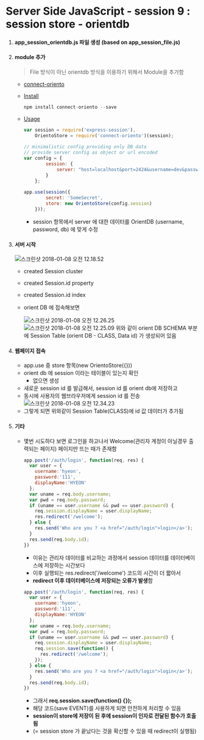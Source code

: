 # Server Side JavaScript - session 9 : session store - orientdb

1. #### app_session_orientdb.js 파일 생성 (based on app_session_file.js)

2. #### module 추가

   > File 방식이 아닌 orientdb 방식을 이용하기 위해서 Module을 추가함

   - [connect-oriento](https://www.npmjs.com/package/connect-oriento)

   - [Install](https://www.npmjs.com/package/connect-oriento#installation)

     ```js
     npm install connect-oriento --save
     ```

   - [Usage](https://www.npmjs.com/package/connect-oriento#usage)

     ```js
     var session = require('express-session'),
         OrientoStore = require('connect-oriento')(session);
      
     // minimalistic config providing only DB data 
     // provide server config as object or url encoded 
     var config = {
             session: {
                 server: "host=localhost&port=2424&username=dev&password=dev&db=test"
             }
         };
      
     app.use(session({
             secret: 'SomeSecret',
             store: new OrientoStore(config.session)
         }));
     ```

     - session 항목에서 server 에 대한 데이터를 OrientDB (username, password, db) 에 맞게 수정

3. #### 서버 시작

   ![스크린샷 2018-01-08 오전 12.18.52](https://github.com/antaehyeon/WinterVacation_Project/blob/master/Image/%EC%8A%A4%ED%81%AC%EB%A6%B0%EC%83%B7%202018-01-08%20%EC%98%A4%EC%A0%84%2012.18.52.png)

   - created Session cluster

   - created Session.id property

   - created Session.id index

   - orient DB 에 접속해보면

     ![스크린샷 2018-01-08 오전 12.26.25](https://github.com/antaehyeon/WinterVacation_Project/blob/master/Image/%EC%8A%A4%ED%81%AC%EB%A6%B0%EC%83%B7%202018-01-08%20%EC%98%A4%EC%A0%84%2012.26.25.png)
     ![스크린샷 2018-01-08 오전 12.25.09](https://github.com/antaehyeon/WinterVacation_Project/blob/master/Image/%EC%8A%A4%ED%81%AC%EB%A6%B0%EC%83%B7%202018-01-08%20%EC%98%A4%EC%A0%84%2012.25.09.png)
     위와 같이 orient DB SCHEMA 부분에 Session Table (orient DB - CLASS, Data id) 가 생성되어 있음

4. #### 웹페이지 접속

   - app.use 중 store 항목(new OrientoStore({}))
   - orient db 에 session 이라는 테이블이 있는지 확인
     - 없으면 생성
   - 새로운 session id 를 발급해서, session id 를 orient db에 저장하고
   - 동시에 사용자의 웹브라우저에게 session id 를 전송
     ![스크린샷 2018-01-08 오전 12.34.23](https://github.com/antaehyeon/WinterVacation_Project/blob/master/Image/%EC%8A%A4%ED%81%AC%EB%A6%B0%EC%83%B7%202018-01-08%20%EC%98%A4%EC%A0%84%2012.34.23.png)
   - 그렇게 되면 위와같이 Session Table(CLASS)에 id 값 데이터가 추가됨

5. ####  기타

   - 몇번 시도하다 보면 로그인을 하고나서 Welcome(관리자 계정이 아닐경우 출력되는 페이지) 페이지만 뜨는 때가 존재함

     ```js
     app.post('/auth/login', function(req, res) {
       var user = {
         username:'hyeon',
         password:'111',
         displayName:'HYEON'
       };
       var uname = req.body.username;
       var pwd = req.body.password;
       if (uname == user.username && pwd == user.password) {
         req.session.displayName = user.displayName;
         res.redirect('/welcome');
       } else {
         res.send('Who are you ? <a href="/auth/login">login</a>');
       }
       res.send(req.body.id);
     })
     ```

     - 이유는 관리자 데이터를 비교하는 과정에서 session 데이터를 데이터베이스에 저장하는 시간보다
     - 이후 실행되는 res.redirect('/welcome') 코드의 시간이 더 짧아서
     - **redirect 이후 데이터베이스에 저장되는 오류가 발생**함

     ```js
     app.post('/auth/login', function(req, res) {
       var user = {
         username:'hyeon',
         password:'111',
         displayName:'HYEON'
       };
       var uname = req.body.username;
       var pwd = req.body.password;
       if (uname == user.username && pwd == user.password) {
         req.session.displayName = user.displayName;
         req.session.save(function() {
           res.redirect('/welcome');
         });
       } else {
         res.send('Who are you ? <a href="/auth/login">login</a>');
       }
       res.send(req.body.id);
     })
     ```

     - 그래서 **req.session.save(function() {});**
     - 해당 코드(save EVENT)를 사용하게 되면 안전하게 처리할 수 있음
     - **session이 store에 저장이 된 후에 session이 인자로 전달된 함수가 호출됨**
     - (= session store 가 끝났다는 것을 확신할 수 있을 때 redirect이 실행됨)